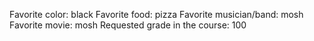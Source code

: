 Favorite color: black
Favorite food: pizza
Favorite musician/band: mosh
Favorite movie: mosh
Requested grade in the course: 100
